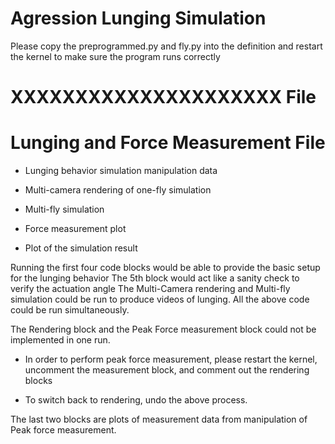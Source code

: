 # Agression Lunging Simulation

Please copy the preprogrammed.py and fly.py into the definition and restart the kernel to make sure the program runs correctly

# XXXXXXXXXXXXXXXXXXXXX File ###



# Lunging and Force Measurement File ###

- Lunging behavior simulation manipulation data

- Multi-camera rendering of one-fly simulation

- Multi-fly simulation

- Force measurement plot

- Plot of the simulation result



Running the first four code blocks would be able to provide the basic setup for the lunging behavior 
The 5th block would act like a sanity check to verify the actuation angle
The Multi-Camera rendering and Multi-fly simulation could be run to produce videos of lunging.
All the above code could be run simultaneously.

The Rendering block and the Peak Force measurement block could not be implemented in one run. 

- In order to perform peak force measurement, please restart the kernel, uncomment the measurement block, and comment out the rendering blocks
    
- To switch back to rendering, undo the above process.

    
The last two blocks are plots of measurement data from manipulation of Peak force measurement.
